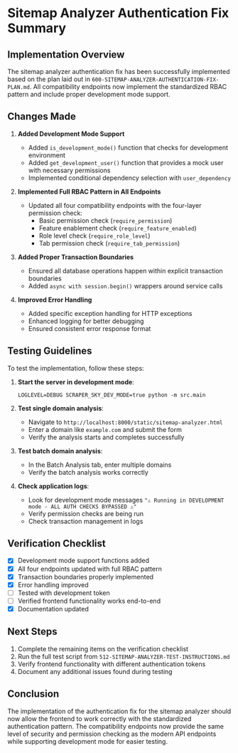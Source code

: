 # Sitemap Analyzer Authentication Fix Summary

## Implementation Overview

The sitemap analyzer authentication fix has been successfully implemented based on the plan laid out in `600-SITEMAP-ANALYZER-AUTHENTICATION-FIX-PLAN.md`. All compatibility endpoints now implement the standardized RBAC pattern and include proper development mode support.

## Changes Made

1. **Added Development Mode Support**
   - Added `is_development_mode()` function that checks for development environment
   - Added `get_development_user()` function that provides a mock user with necessary permissions
   - Implemented conditional dependency selection with `user_dependency`

2. **Implemented Full RBAC Pattern in All Endpoints**
   - Updated all four compatibility endpoints with the four-layer permission check:
     - Basic permission check (`require_permission`)
     - Feature enablement check (`require_feature_enabled`)
     - Role level check (`require_role_level`)
     - Tab permission check (`require_tab_permission`)

3. **Added Proper Transaction Boundaries**
   - Ensured all database operations happen within explicit transaction boundaries
   - Added `async with session.begin()` wrappers around service calls

4. **Improved Error Handling**
   - Added specific exception handling for HTTP exceptions
   - Enhanced logging for better debugging
   - Ensured consistent error response format

## Testing Guidelines

To test the implementation, follow these steps:

1. **Start the server in development mode**:
   ```
   LOGLEVEL=DEBUG SCRAPER_SKY_DEV_MODE=true python -m src.main
   ```

2. **Test single domain analysis**:
   - Navigate to `http://localhost:8000/static/sitemap-analyzer.html`
   - Enter a domain like `example.com` and submit the form
   - Verify the analysis starts and completes successfully

3. **Test batch domain analysis**:
   - In the Batch Analysis tab, enter multiple domains
   - Verify the batch analysis works correctly

4. **Check application logs**:
   - Look for development mode messages `"⚠️ Running in DEVELOPMENT mode - ALL AUTH CHECKS BYPASSED ⚠️"`
   - Verify permission checks are being run
   - Check transaction management in logs

## Verification Checklist

- [x] Development mode support functions added
- [x] All four endpoints updated with full RBAC pattern
- [x] Transaction boundaries properly implemented
- [x] Error handling improved
- [ ] Tested with development token
- [ ] Verified frontend functionality works end-to-end
- [x] Documentation updated

## Next Steps

1. Complete the remaining items on the verification checklist
2. Run the full test script from `512-SITEMAP-ANALYZER-TEST-INSTRUCTIONS.md` 
3. Verify frontend functionality with different authentication tokens
4. Document any additional issues found during testing

## Conclusion

The implementation of the authentication fix for the sitemap analyzer should now allow the frontend to work correctly with the standardized authentication pattern. The compatibility endpoints now provide the same level of security and permission checking as the modern API endpoints while supporting development mode for easier testing.